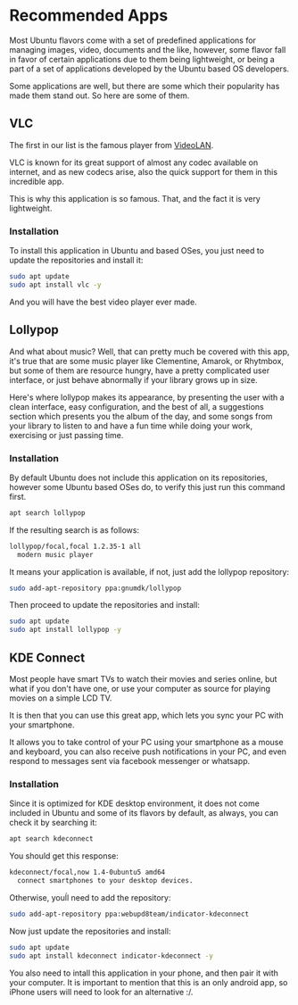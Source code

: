 # Recommended Apps

Most Ubuntu flavors come with a set of predefined applications for managing images, video, documents and the like, however, some flavor fall in favor of certain applications due to them being lightweight, or being a part of a set of applications developed by the Ubuntu based OS developers.

Some applications are well, but there are some which their popularity has made them stand out. So here are some of them.

## VLC

The first in our list is the famous player from [VideoLAN](https://www.videolan.org/).

VLC is known for its great support of almost any codec available on internet, and as new codecs arise, also the quick support for them in this incredible app.

This is why this application is so famous. That, and the fact it is very lightweight.

### Installation

To install this application in Ubuntu and based OSes, you just need to update the repositories and install it:

```bash
sudo apt update
sudo apt install vlc -y
```

And you will have the best video player ever made.

## Lollypop

And what about music? Well, that can pretty much be covered with this app, it's true that are some music player like Clementine, Amarok, or Rhytmbox, but some of them are resource hungry, have a pretty complicated user interface, or just behave abnormally if your library grows up in size.

Here's where lollypop makes its appearance, by presenting the user with a clean interface, easy configuration, and the best of all, a suggestions section which presents you the album of the day, and some songs from your library to listen to and have a fun time while doing your work, exercising or just passing time.

### Installation

By default Ubuntu does not include this application on its repositories, however some Ubuntu based OSes do, to verify this just run this command first.

```bash
apt search lollypop
```

If the resulting search is as follows:

```bash
lollypop/focal,focal 1.2.35-1 all
  modern music player
```

It means your application is available, if not, just add the lollypop repository:

```bash
sudo add-apt-repository ppa:gnumdk/lollypop
```

Then proceed to update the repositories and install:

```bash
sudo apt update
sudo apt install lollypop -y
```

## KDE Connect

Most people have smart TVs to watch their movies and series online, but what if you don't have one, or use your computer as source for playing movies on a simple LCD TV.

It is then that you can use this great app, which lets you sync your PC with your smartphone.

It allows you to take control of your PC using your smartphone as a mouse and keyboard, you can also receive push notifications in your PC, and even respond to messages sent via facebook messenger or whatsapp.

### Installation

Since it is optimized for KDE desktop environment, it does not come included in Ubuntu and some of its flavors by default, as always, you can check it by searching it:

```bash
apt search kdeconnect
```

You should get this response:

```bash
kdeconnect/focal,now 1.4-0ubuntu5 amd64
  connect smartphones to your desktop devices.
```

Otherwise, youĺl need to add the repository:

```bash
sudo add-apt-repository ppa:webupd8team/indicator-kdeconnect
```

Now just update the repositories and install:

```bash
sudo apt update
sudo apt install kdeconnect indicator-kdeconnect -y
```

You also need to intall this application in your phone, and then pair it with your computer. It is important to mention that this is an only android app, so iPhone users will need to look for an alternative :/.